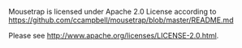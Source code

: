 Mousetrap is licensed under Apache 2.0 License according to https://github.com/ccampbell/mousetrap/blob/master/README.md

Please see http://www.apache.org/licenses/LICENSE-2.0.html.